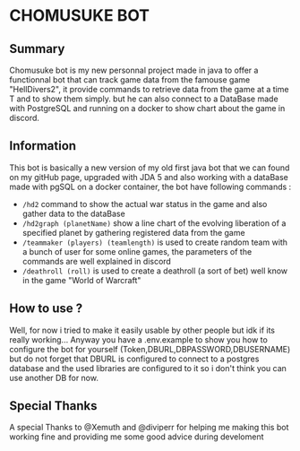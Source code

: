 # CHOMUSUKE BOT

## Summary
Chomusuke bot is my new personnal project made in java to offer a functionnal bot that can track game data from the famouse game "HellDivers2", it provide commands to retrieve data from the game at a time T and to show them simply.
but he can also connect to a DataBase made with PostgreSQL and running on a docker to show chart about the game in discord.

## Information
This bot is basically a new version of my old first java bot that we can found on my gitHub page, upgraded with JDA 5 and also working with a dataBase made with pgSQL on a docker container, the bot have following commands :
- `/hd2` command to show the actual war status in the game and also gather data to the dataBase
- `/hd2graph (planetName)` show a line chart of the evolving liberation of a specified planet by gathering registered data from the game
- `/teammaker (players) (teamlength)` is used to create random team with a bunch of user for some online games, the parameters of the commands are well explained in discord
- `/deathroll (roll)` is used to create a deathroll (a sort of bet) well know in the game "World of Warcraft"

## How to use ?
Well, for now i tried to make it easily usable by other people but idk if its really working... Anyway you have a .env.example to show you how to configure the bot for yourself (Token,DBURL,DBPASSWORD,DBUSERNAME) but do not forget
that DBURL is configured to connect to a postgres database and the used libraries are configured to it so i don't think you can use another DB for now.

##  Special Thanks
A special Thanks to @Xemuth and @diviperr for helping me making this bot working fine and providing me some good advice during develoment

